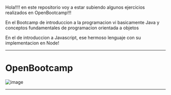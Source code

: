 
Hola!!!! en este repositorio voy a estar subiendo algunos ejercicios realizados en OpenBootcamp!!!

En el Bootcamp de introduccion a la programacion vi basicamente Java y conceptos fundamentales de programacion orientada a objetos

En el de introduccion a Javascript, ese hermoso lenguaje con su implementacion en Node!

--------------------------------------------------------------------------------------------------------------------------------------------------------------
# OpenBootcamp

![image](https://user-images.githubusercontent.com/101904091/209815895-cd6d4793-593d-43c2-a5eb-af04bdc7de48.png)

--------------------------------------------------------------------------------------------------------------------------------------------------------------

